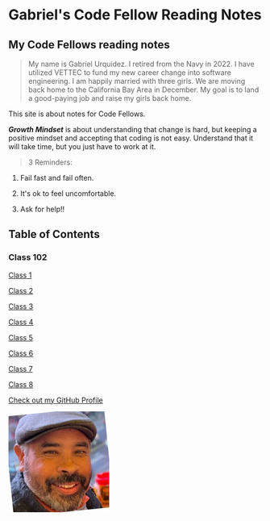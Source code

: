 # Gabriel's Code Fellow Reading Notes
 
## **My Code Fellows reading notes**

> My name is Gabriel Urquidez.  I retired from the Navy in 2022. I have utilized VETTEC to fund my new career change into software engineering. I am happily married with three girls. We are moving back home to the California Bay Area in December.  My goal is to land a good-paying job and raise my girls back home.  

This site is about notes for Code Fellows.

***Growth Mindset*** is about understanding that change is hard, but keeping a positive mindset and accepting that coding is not easy. Understand that it will take time, but you just have to work at it.

>3 Reminders:

1. Fail fast and fail often.

1. It's ok to feel uncomfortable.

1. Ask for help!!

## Table of Contents

### **Class 102**

[Class 1](102/class-01.md)

[Class 2](102/class-02.md)

[Class 3](102/class-03.md)

[Class 4](102/class-04.md)

[Class 5](102/class-05.md)

[Class 6](102/class-06.md)

[Class 7](102/class-07.md)

[Class 8](102/class-08.md)







[Check out my GitHub Profile](https://github.com/sailorgabe)

![Linkedin](https://github.com/sailorgabe/reading-notes/blob/main/Gabriel%20Linkedin.jpg)

